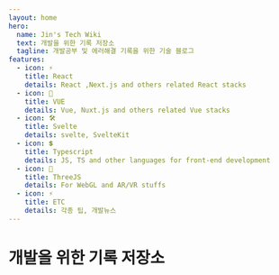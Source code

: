 ```yaml
---
layout: home
hero:
  name: Jin's Tech Wiki
  text: 개발을 위한 기록 저장소
  tagline: 개발공부 및 에러해결 기록을 위한 기술 블로그
features:
  - icon: ⚡️
    title: React
    details: React ,Next.js and others related React stacks
  - icon: 🖖
    title: VUE
    details: Vue, Nuxt.js and others related Vue stacks
  - icon: 🛠️
    title: Svelte
    details: svelte, SvelteKit 
  - icon: 💲
    title: Typescript
    details: JS, TS and other languages for front-end development
  - icon: 🖖
    title: ThreeJS
    details: For WebGL and AR/VR stuffs
  - icon: ⚡️
    title: ETC
    details: 각종 팁, 개발뉴스
---
```


# 개발을 위한 기록 저장소

